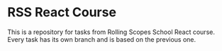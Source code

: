 # RSS React Course

This is a repository for tasks from Rolling Scopes School React course. Every task has its own branch and is based on the previous one.
